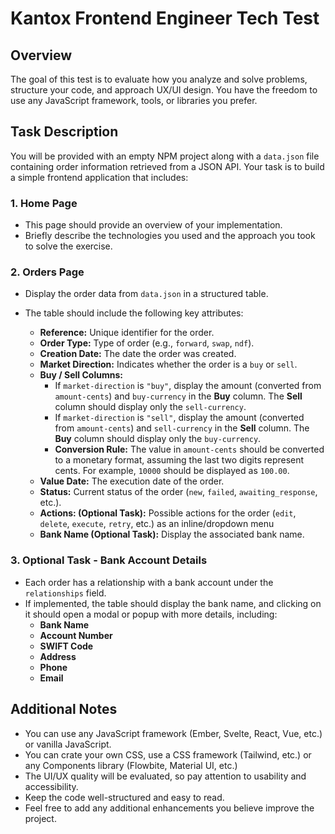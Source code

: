 # Kantox Frontend Engineer Tech Test  

## Overview  

The goal of this test is to evaluate how you analyze and solve problems, structure your code, and approach UX/UI design. You have the freedom to use any JavaScript framework, tools, or libraries you prefer.  

## Task Description  

You will be provided with an empty NPM project along with a `data.json` file containing order information retrieved from a JSON API. Your task is to build a simple frontend application that includes:  

### 1. **Home Page**  
- This page should provide an overview of your implementation.  
- Briefly describe the technologies you used and the approach you took to solve the exercise.  

### 2. **Orders Page**  
- Display the order data from `data.json` in a structured table.  
- The table should include the following key attributes:  

  - **Reference:** Unique identifier for the order.  
  - **Order Type:** Type of order (e.g., `forward`, `swap`, `ndf`).  
  - **Creation Date:** The date the order was created.  
  - **Market Direction:** Indicates whether the order is a `buy` or `sell`.  
  - **Buy / Sell Columns:**  
    - If `market-direction` is `"buy"`, display the amount (converted from `amount-cents`) and `buy-currency` in the **Buy** column. The **Sell** column should display only the `sell-currency`.  
    - If `market-direction` is `"sell"`, display the amount (converted from `amount-cents`) and `sell-currency` in the **Sell** column. The **Buy** column should display only the `buy-currency`.  
    - **Conversion Rule:** The value in `amount-cents` should be converted to a monetary format, assuming the last two digits represent cents. For example, `10000` should be displayed as `100.00`.  
  - **Value Date:** The execution date of the order.  
  - **Status:** Current status of the order (`new`, `failed`, `awaiting_response`, etc.).  
  - **Actions: (Optional Task):** Possible actions for the order (`edit`, `delete`, `execute`, `retry`, etc.) as an inline/dropdown menu 
  - **Bank Name (Optional Task):** Display the associated bank name.  

### 3. **Optional Task - Bank Account Details**  
- Each order has a relationship with a bank account under the `relationships` field.  
- If implemented, the table should display the bank name, and clicking on it should open a modal or popup with more details, including:  
  - **Bank Name**  
  - **Account Number**  
  - **SWIFT Code**  
  - **Address**  
  - **Phone**  
  - **Email**  

## Additional Notes  

- You can use any JavaScript framework (Ember, Svelte, React, Vue, etc.) or vanilla JavaScript.
- You can crate your own CSS, use a CSS framework (Tailwind, etc.) or any Components library (Flowbite, Material UI, etc.)
- The UI/UX quality will be evaluated, so pay attention to usability and accessibility.  
- Keep the code well-structured and easy to read.  
- Feel free to add any additional enhancements you believe improve the project.  
